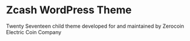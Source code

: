 # Zcash WordPress Theme
Twenty Seventeen child theme developed for and maintained by Zerocoin Electric Coin Company
